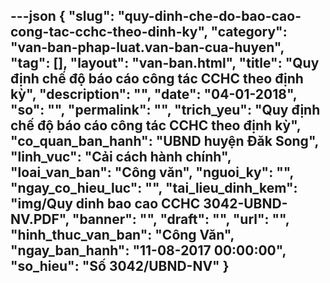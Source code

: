 ---json
{
    "slug": "quy-dinh-che-do-bao-cao-cong-tac-cchc-theo-dinh-ky",
    "category": "van-ban-phap-luat.van-ban-cua-huyen",
    "tag": [],
    "layout": "van-ban.html",
    "title": "Quy định chế độ báo cáo công tác CCHC theo định kỳ",
    "description": "",
    "date": "04-01-2018",
    "so": "",
    "permalink": "",
    "trich_yeu": "Quy định chế độ báo cáo công tác CCHC theo định kỳ",
    "co_quan_ban_hanh": "UBND huyện Đăk Song",
    "linh_vuc": "Cải cách hành chính",
    "loai_van_ban": "Công văn",
    "nguoi_ky": "",
    "ngay_co_hieu_luc": "",
    "tai_lieu_dinh_kem": "img/Quy dinh bao cao CCHC 3042-UBND-NV.PDF",
    "banner": "",
    "draft": "",
    "url": "",
    "hinh_thuc_van_ban": "Công Văn",
    "ngay_ban_hanh": "11-08-2017 00:00:00",
    "so_hieu": "Số 3042/UBND-NV"
}
---
